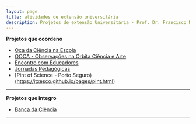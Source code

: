 ```yaml
---
layout: page
title: atividades de extensão universitária
description: Projetos de extensão Universitária - Prof. Dr. Francisco Nascimento
---
```

**Projetos que coordeno**

- [Oca da Ciência na Escola](https://itxesco.github.io/pages/oca.html)
- [OOCA - Observações na Órbita Ciência e Arte](https://itxesco.github.io/pages/ooca.html)
- [Encontro com Educadores](https://itxesco.github.io/pages/encontro.html)
- [Jornadas Pedagógicas](https://itxesco.github.io/pages/jornada.html)
- [Pint of Science - Porto Seguro)(https://itxesco.github.io/pages/pint.html)

---

**Projetos que integro**
- [Banca da Ciência](https://itxesco.github.io/pages/banca.html)

---



